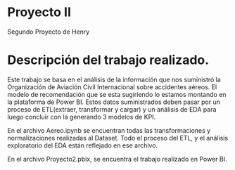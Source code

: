 # Proyecto II
Segundo Proyecto de Henry

# Descripción del trabajo realizado.

Este trabajo se basa en el análisis de la información que nos suministró la Organización de Aviación Civil Internacional sobre accidentes aéreos. El modelo de recomendación que se esta sugiriendo lo estamos montando en la plataforma de Power BI. Estos datos suministrados deben pasar por un proceso de ETL(extraer, transformar y cargar) y un análisis de EDA para luego concluir con la generando 3 modelos de KPI.

En el archivo Aereo.ipynb se encuentran todas las transformaciones y normalizaciones realizadas al Dataset. Todo el proceso del ETL, y el análisis exploratorio del EDA están reflejado en ese archivo.

En el archivo Proyecto2.pbix, se encuentra el trabajo realizado en Power BI.
